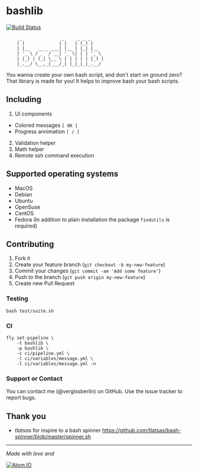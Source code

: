 # bashlib

[![Build Status](https://travis-ci.org/vergissberlin/bashlib.svg?branch=master)](https://travis-ci.org/vergissberlin/bashlib)

````
	 _               _     _ _ _
	| |             | |   | (_) |
	| |__   __ _ ___| |__ | |_| |__
	| '_ \ / _` / __| '_ \| | | '_ \
	| |_) | (_| \__ \ | | | | | |_) |
	|_.__/ \__,_|___/_| |_|_|_|_.__/

````

You wanna create your own bash script, and don't start on ground zero?
That library is made for you! It helps to improve bash your bash scripts.

## Including

1. UI components
  - Colored messages ``[ OK ]``
  - Progress annimation ``[ / ]``
2. Validation helper
4. Math helper
5. Remote ssh command execution

## Supported operating systems

- MacOS
- Debian
- Ubuntu
- OpenSuse
- CentOS
- Fedora (In addition to plain installation the package ``findutils`` is required)


## Contributing

1. Fork it
2. Create your feature branch (`git checkout -b my-new-feature`)
3. Commit your changes (`git commit -am 'Add some feature'`)
4. Push to the branch (`git push origin my-new-feature`)
5. Create new Pull Request

### Testing

````
bash test/suite.sh
````
### CI

```
fly set-pipeline \
	-t bashlib \
	-p bashlib \
	-c ci/pipeline.yml \
	-l ci/variables/message.yml \
	-l ci/variables/message.yml -n
```


### Support or Contact

You can contact me (@vergissberlin) on GitHub. Use the issue tracker to report bugs.


## Thank you

- *tlatsas* for inspire to a bash spinner https://github.com/tlatsas/bash-spinner/blob/master/spinner.sh


---

*Made with love and*

[![Atom.IO](http://github-atom-io-herokuapp-com.global.ssl.fastly.net/assets/logo-4e073dbd4c0ce67ece1b30a6b31253b9.png)](https://atom.io/)
